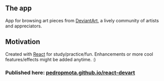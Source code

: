## The app

App for browsing art pieces from [DeviantArt](https://deviantart.com), a lively community of artists and appreciators.


## Motivation

Created with [React](https://reactjs.org) for study/practice/fun. Enhancements or more cool features/effects might be added anytime. :)


<h3>Published here: <a href="https://pedropmota.github.io/react-devart/" about="_blank">pedropmota.github.io/react-devart</a></h3>
